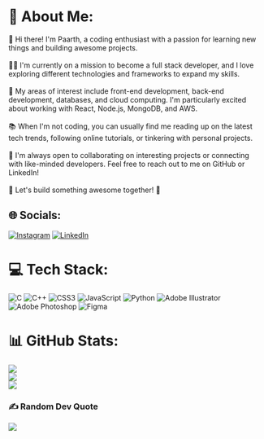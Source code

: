 # 💫 About Me:
👋 Hi there! I'm Paarth, a coding enthusiast with a passion for learning new things and building awesome projects.<br><br>👨‍💻 I'm currently on a mission to become a full stack developer, and I love exploring different technologies and frameworks to expand my skills.<br><br>🌟 My areas of interest include front-end development, back-end development, databases, and cloud computing. I'm particularly excited about working with React, Node.js, MongoDB, and AWS.<br><br>📚 When I'm not coding, you can usually find me reading up on the latest tech trends, following online tutorials, or tinkering with personal projects.<br><br>🤝 I'm always open to collaborating on interesting projects or connecting with like-minded developers. Feel free to reach out to me on GitHub or LinkedIn!<br><br>🚀 Let's build something awesome together! 🚀 


## 🌐 Socials:
[![Instagram](https://img.shields.io/badge/Instagram-%23E4405F.svg?logo=Instagram&logoColor=white)](https://instagram.com/paarth.suwi) [![LinkedIn](https://img.shields.io/badge/LinkedIn-%230077B5.svg?logo=linkedin&logoColor=white)](https://www.linkedin.com/in/paarth-srivastava-65806623b/) 

# 💻 Tech Stack:
![C](https://img.shields.io/badge/c-%2300599C.svg?style=for-the-badge&logo=c&logoColor=white) ![C++](https://img.shields.io/badge/c++-%2300599C.svg?style=for-the-badge&logo=c%2B%2B&logoColor=white) ![CSS3](https://img.shields.io/badge/css3-%231572B6.svg?style=for-the-badge&logo=css3&logoColor=white) ![JavaScript](https://img.shields.io/badge/javascript-%23323330.svg?style=for-the-badge&logo=javascript&logoColor=%23F7DF1E) ![Python](https://img.shields.io/badge/python-3670A0?style=for-the-badge&logo=python&logoColor=ffdd54) ![Adobe Illustrator](https://img.shields.io/badge/adobeillustrator-%23FF9A00.svg?style=for-the-badge&logo=adobeillustrator&logoColor=white) ![Adobe Photoshop](https://img.shields.io/badge/adobephotoshop-%2331A8FF.svg?style=for-the-badge&logo=adobephotoshop&logoColor=white) ![Figma](https://img.shields.io/badge/figma-%23F24E1E.svg?style=for-the-badge&logo=figma&logoColor=white)
# 📊 GitHub Stats:
![](https://github-readme-stats.vercel.app/api?username=PaarthSuwi&theme=dark&hide_border=false&include_all_commits=false&count_private=false)<br/>
![](https://github-readme-streak-stats.herokuapp.com/?user=PaarthSuwi&theme=dark&hide_border=false)<br/>
![](https://github-readme-stats.vercel.app/api/top-langs/?username=PaarthSuwi&theme=dark&hide_border=false&include_all_commits=false&count_private=false&layout=compact)

### ✍️ Random Dev Quote
![](https://quotes-github-readme.vercel.app/api?type=horizontal&theme=radical)

